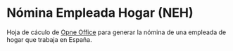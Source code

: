 # Nómina Empleada Hogar (NEH)

Hoja de cáculo de [Opne Office](https://es.wikipedia.org/wiki/Apache_OpenOffice_Calc) para generar la nómina de una empleada de hogar que trabaja en España.
